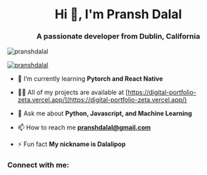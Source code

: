 <h1 align="center">Hi 👋, I'm Pransh Dalal</h1>
<h3 align="center">A passionate developer from Dublin, California</h3>

<p align="left"> <img src="https://komarev.com/ghpvc/?username=pranshdalal&label=Profile%20views&color=0e75b6&style=flat" alt="pranshdalal" /> </p>

<p align="left"> <a href="https://github.com/ryo-ma/github-profile-trophy"><img src="https://github-profile-trophy.vercel.app/?username=pranshdalal" alt="pranshdalal" /></a> </p>

- 🌱 I’m currently learning **Pytorch and React Native**

- 👨‍💻 All of my projects are available at [https://digital-portfolio-zeta.vercel.app/](https://digital-portfolio-zeta.vercel.app/)

- 💬 Ask me about **Python, Javascript, and Machine Learning**

- 📫 How to reach me **pranshdalal@gmail.com**

- ⚡ Fun fact **My nickname is Dalalipop**

<h3 align="left">Connect with me:</h3>
<p align="left">
</p>



